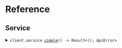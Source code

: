 # Reference
## Service
<details><summary><code>client.service.<a href="/src/api/resources/service/client.rs">simple</a>() -> Result<(), ApiError></code></summary>
<dl>
<dd>

#### 🔌 Usage

<dl>
<dd>

<dl>
<dd>

```rust
use seed_file_download::prelude::*;

#[tokio::main]
async fn main() {
    let config = ClientConfig {
        ..Default::default()
    };
    let client = FileDownloadClient::new(config).expect("Failed to build client");
    client.service.simple(None).await;
}
```
</dd>
</dl>
</dd>
</dl>


</dd>
</dl>
</details>
